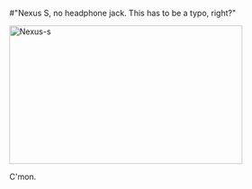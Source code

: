 #"Nexus S, no headphone jack. This has to be a typo, right?"


 <div class='p_embed p_image_embed'>
<img alt="Nexus-s" height="246" src="http://getfile5.posterous.com/getfile/files.posterous.com/conoroneill/iv8aEFQGihnLy2cFIYVKmyjVxNuFPmAz5v97p28tT0rpPRmqkjonfXA2c4QE/nexus-s.png" width="414" />
</div>
<p>C&#39;mon.</p>
 